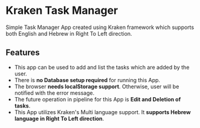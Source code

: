 # Kraken Task Manager

Simple Task Manager App created using Kraken framework which supports both English and Hebrew in Right To Left direction.

## Features
- This app can be used to add and list the tasks which are added by the user.
- There is **no Database setup required** for running this App.
- The browser **needs localStorage support**. Otherwise, user will be notified with the error message.
- The future operation in pipeline for this App is **Edit and Deletion of tasks**.
- This App utilizes Kraken's Multi language support. It **supports Hebrew language in Right To Left direction**.
